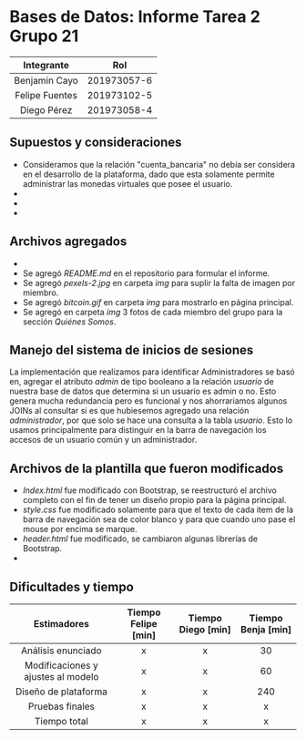 # Bases de Datos: Informe Tarea 2 Grupo 21

| Integrante | Rol |
| :------: | :---: |
| Benjamin Cayo | 201973057-6 |
| Felipe Fuentes | 201973102-5 |
| Diego Pérez | 201973058-4 |


## Supuestos y consideraciones

- Consideramos que la relación "cuenta_bancaria" no debía ser considera en el desarrollo de la plataforma, dado que esta solamente permite administrar las monedas virtuales que posee el usuario.
- 
-
-

## Archivos agregados

- 
- Se agregó *README.md* en el repositorio para formular el informe.
- Se agregó *pexels-2.jpg* en carpeta *img* para suplir la falta de imagen por miembro.
- Se agregó *bitcoin.gif* en carpeta *img* para mostrarlo en página principal.
- Se agregó en carpeta *img* 3 fotos de cada miembro del grupo para la sección *Quiénes Somos*.

## Manejo del sistema de inicios de sesiones

La implementación que realizamos para identificar Administradores se basó en, agregar el atributo *admin* de tipo booleano a la relación *usuario* de nuestra base de datos que determina si un usuario es admin o no. Esto genera mucha redundancia pero es funcional y nos ahorrariamos algunos JOINs al consultar si es que hubiesemos agregado una relación *administrador*, por que solo se hace una consulta a la tabla *usuario*. Esto lo usamos principalmente para distinguir en la barra de navegación los accesos de un usuario común y un administrador.

## Archivos de la plantilla que fueron modificados

- *Index.html* fue modificado con Bootstrap, se reestructuró el archivo completo con el fin de tener un diseño propio para la página principal.
- *style.css* fue modificado solamente para que el texto de cada item de la barra de navegación sea de color blanco y para que cuando uno pase el mouse por encima se marque.
- *header.html* fue modificado, se cambiaron algunas librerías de Bootstrap.
- 

## Dificultades y tiempo

| Estimadores | Tiempo Felipe [min] | Tiempo Diego [min] | Tiempo Benja [min] |
| :---------: | :-----------------: | :----------------: | :----------------: |
| Análisis enunciado                 | x | x | 30  | 
| Modificaciones y ajustes al modelo | x | x | 60  |
| Diseño de plataforma               | x | x | 240 |
| Pruebas finales                    | x | x | x |
| Tiempo total                       | x | x | x |